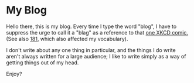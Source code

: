 # My Blog

Hello there, this is my blog. Every time I type the word "blog", I have to suppress the urge to call it a "blag" as a reference to that [one XKCD comic.](https://xkcd.com/148/) (See also [181](https://xkcd.com/181/), which also affected my vocabulary).

I don't write about any one thing in particular, and the things I do write aren't always written for a large audience; I like to write simply as a way of getting things out of my head.

Enjoy?


